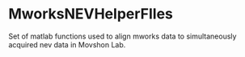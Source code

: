 # MworksNEVHelperFIles
Set of matlab functions used to align mworks data to simultaneously acquired nev data in Movshon Lab. 
